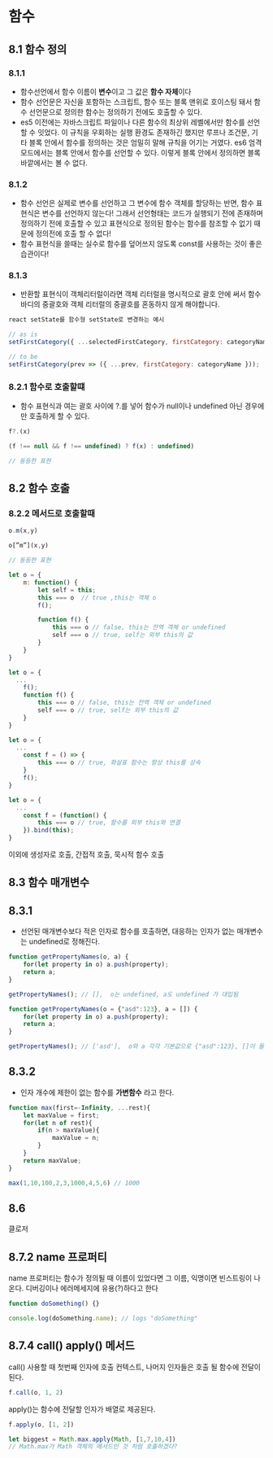 # 함수

## 8.1 함수 정의

### 8.1.1

- 함수선언에서 함수 이름이 **변수**이고 그 값은 **함수 자체**이다
- 함수 선언문은 자신을 포함하는 스크립트, 함수 또는 블록 맨위로 호이스팅 돼서 함수 선언문으로 정의한 함수는 정의하기 전에도 호출할 수 있다.
- es5 이전에는 자바스크립트 파일이나 다른 함수의 최상위 레벨에서만 함수를 선언할 수 잇었다. 이 규칙을 우회하는 실행 환경도 존재하긴 했지만 루프나 조건문, 기타 블록 안에서 함수를 정의하는 것은 엄밀히 말해 규칙을 어기는 거였다.
es6 엄격모드에서는 블록 안에서 함수를 선언할 수 있다. 이렇게 블록 안에서 정의하면 블록 바깥에서는 볼 수 없다.

### 8.1.2

- 함수 선언은 실제로 변수를 선언하고 그 변수에 함수 객체를 할당하는 반면, 함수 표현식은 변수를 선언하지 않는다! 그래서 선언형태는 코드가 실행되기 전에 존재하며 정의하기 전에 호출할 수 있고 표현식으로 정의된 함수는 함수를 참조할 수 없기 때문에 정의전에 호출 할 수 없다!
- 함수 표현식을 쓸때는 실수로 함수를 덮어쓰지 않도록 const를 사용하는 것이 좋은 습관이다!

### 8.1.3

- 반환할 표현식이 객체리터럴이라면 객체 리터럴을 명시적으로 괄호 안에 써서 함수 바디의 중괄호와 객체 리터럴의 중괄호를 혼동하지 않게 해야합니다.

```jsx
react setState를 함수형 setState로 변경하는 예시

// as is
setFirstCategory({ ...selectedFirstCategory, firstCategory: categoryName });

// to be
setFirstCategory(prev => ({ ...prev, firstCategory: categoryName }));
```

### 8.2.1 함수로 호출할떄

- 함수 표현식과 여는 괄호 사이에 ?.를 넣어 함수가 null이나 undefined 아닌 경우에만 호출하게 할 수 있다.

```jsx
f?.(x)

(f !== null && f !== undefined) ? f(x) : undefined)

// 동등한 표현
```

## 8.2 함수 호출

### 8.2.2 메서드로 호출할때

```jsx
o.m(x,y)

o[”m”](x,y)

// 동등한 표현
```

```jsx
let o = {
	m: function() {
		let self = this;
		this === o  // true ,this는 객체 o
		f();

		function f() {
			this === o // false, this는 전역 객체 or undefined
			self === o // true, self는 외부 this의 값
		}
	}
}

let o = {
  ...
	f();
	function f() {
		this === o // false, this는 전역 객체 or undefined
		self === o // true, self는 외부 this의 값
	}
}

let o = {
  ...
	const f = () => {
		this === o // true, 화살표 함수는 항상 this를 상속
	}
	f();
}

let o = {
  ...
	const f = (function() {
		this === o // true, 함수를 외부 this와 연결
	}).bind(this);
}
```

이외에 생성자로 호출, 간접적 호출, 묵시적 함수 호출

## 8.3 함수 매개변수

## 8.3.1

- 선언된 매개변수보다 적은 인자로 함수를 호출하면, 대응하는 인자가 없는 매개변수는 undefined로 정해진다.

```jsx
function getPropertyNames(o, a) {
	for(let property in o) a.push(property);
	return a;
}

getPropertyNames(); // [],  o는 undefined, a도 undefined 가 대입됨

function getPropertyNames(o = {"asd":123}, a = []) {
	for(let property in o) a.push(property);
	return a;
}

getPropertyNames(); // ['asd'],  o와 a 각각 기본값으로 {"asd":123}, []이 들어감
```

## 8.3.2

- 인자 개수에 제한이 없는 함수를 **가변함수** 라고 한다.

```jsx
function max(first=-Infinity, ...rest){
	let maxValue = first;
	for(let n of rest){
		if(n > maxValue){
			maxValue = n;
		}
	}
	return maxValue;
}

max(1,10,100,2,3,1000,4,5,6) // 1000
```

## 8.6

클로저

## 8.7.2 name 프로퍼티

name 프로퍼티는 함수가 정의될 때 이름이 있었다면 그 이름, 익명이면 빈스트링이 나온다. 디버깅이나 에러메세지에 유용(?)하다고 한다

```jsx
function doSomething() {}

console.log(doSomething.name); // logs "doSomething"
```

## 8.7.4 call() apply() 메서드

call() 사용할 때 첫번째 인자에 호출 컨텍스트, 나머지 인자들은 호출 될 함수에 전달이 된다.

```jsx
f.call(o, 1, 2)
```

apply()는 함수에 전달할 인자가 배열로 제공된다.

```jsx
f.apply(o, [1, 2])
```

```jsx
let biggest = Math.max.apply(Math, [1,7,10,4])
// Math.max가 Math 객체의 메서드인 것 처럼 호출하겠다?
```